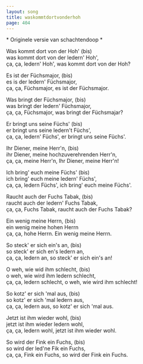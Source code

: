 ```yaml
---
layout: song
title: waskommtdortvonderhoh
page: 404
---
```


﻿* Originele versie van schachtendoop *  

Was kommt dort von der Hoh' (bis)  
was kommt dort von der ledern' Hoh',  
ça, ça, ledern' Hoh', was kommt dort von der Hoh?  

Es ist der Füchsmajor, (bis)  
es is der ledern' Füchsmajor,  
ça, ça, Füchsmajor, es ist der Füchsmajor.  

Was bringt der Füchsmajor, (bis)  
was bringt der ledern' Füchsmajor,  
ça, ça, Füchsmajor, was bringt der Füchsmajar?  

Er bringt uns seine Füchs' (bis)  
er bringt uns seine ledern't Füchs',  
ça, ça, ledern' Füchs', er bringt uns seine Füchs'.  

Ihr Diener, meine Herr'n, (bis)  
ihr Diener, meine hochzuverehrenden Herr'n,  
ça, ça, meine Herr'n, Ihr Diener, meine Herr'n!  

Ich bring' euch meine Füchs' (bis)  
ich bring' euch meine ledern' Füchs',  
ça, ça, ledern Füchs', ich bring' euch meine Füchs'.  

Raucht auch der Fuchs Tabak, (bis)  
raucht auch der ledern' Fuchs Tabak,  
ça, ça, Fuchs Tabak, raucht auch der Fuchs Tabak?  

Ein wenig meine Herrn, (bis)  
ein wenig meine hohen Herrn  
ça, ça, hohe Herrn. Ein wenig meine Herrn.  

So steck' er sich ein's an, (bis)  
so steck' er sich en's ledern an,  
ça, ça, ledern an, so steck' er sich ein's an!  

O weh, wie wid ihm schlecht, (bis)  
o weh, wie wird ihm ledern schlecht,  
ça, ça, ledern schlecht, o weh, wie wird ihm schlecht!  

So kotz' er sich 'mal aus, (bis)  
so kotz' er sich 'mal ledern aus,  
ça, ça, ledern aus, so kotz' er sich 'mal aus.  

Jetzt ist ihm wieder wohl, (bis)  
jetzt ist ihm wieder ledern wohl,  
ça, ça, ledern wohl, jetzt ist ihm wieder wohl.  

So wird der Fink ein Fuchs, (bis)  
so wird der led'ne Fik ein Fuchs,  
ça, ça, Fink ein Fuchs, so wird der Fink ein Fuchs.  
